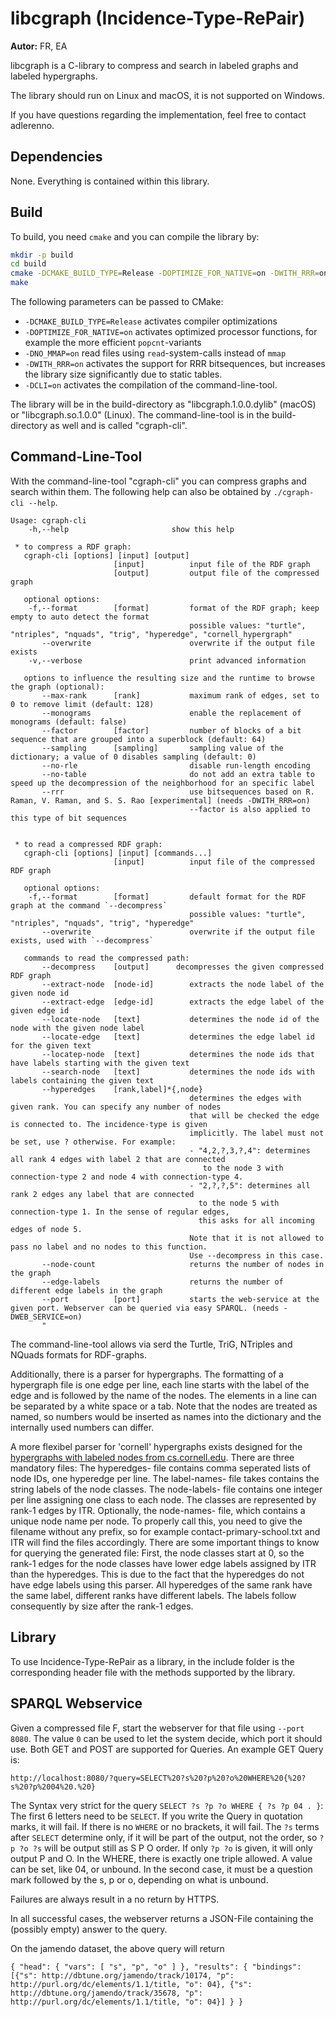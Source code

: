 # libcgraph (Incidence-Type-RePair)

**Autor:** FR, EA

libcgraph is a C-library to compress and search in labeled graphs and labeled hypergraphs.

The library should run on Linux and macOS, it is not supported on Windows.

If you have questions regarding the implementation, feel free to contact adlerenno.

## Dependencies

None. Everything is contained within this library.

## Build

To build, you need `cmake` and you can compile the library by:

```bash
mkdir -p build
cd build
cmake -DCMAKE_BUILD_TYPE=Release -DOPTIMIZE_FOR_NATIVE=on -DWITH_RRR=on ..
make
```

The following parameters can be passed to CMake:

- `-DCMAKE_BUILD_TYPE=Release` activates compiler optimizations
- `-DOPTIMIZE_FOR_NATIVE=on` activates optimized processor functions, for example the more efficient `popcnt`-variants
- `-DNO_MMAP=on` read files using `read`-system-calls instead of `mmap`
- `-DWITH_RRR=on` activates the support for RRR bitsequences, but increases the library size significantly due to static tables. 
- `-DCLI=on` activates the compilation of the command-line-tool.

The library will be in the build-directory as "libcgraph.1.0.0.dylib" (macOS) or "libcgraph.so.1.0.0" (Linux).
The command-line-tool is in the build-directory as well and is called "cgraph-cli".

## Command-Line-Tool

With the command-line-tool "cgraph-cli" you can compress graphs and search within them.
The following help can also be obtained by `./cgraph-cli --help`.

```
Usage: cgraph-cli
    -h,--help                       show this help

 * to compress a RDF graph:
   cgraph-cli [options] [input] [output]
                       [input]          input file of the RDF graph
                       [output]         output file of the compressed graph

   optional options:
    -f,--format        [format]         format of the RDF graph; keep empty to auto detect the format
                                        possible values: "turtle", "ntriples", "nquads", "trig", "hyperedge", "cornell_hypergraph"
       --overwrite                      overwrite if the output file exists
    -v,--verbose                        print advanced information

   options to influence the resulting size and the runtime to browse the graph (optional):
       --max-rank      [rank]           maximum rank of edges, set to 0 to remove limit (default: 128)
       --monograms                      enable the replacement of monograms (default: false)
       --factor        [factor]         number of blocks of a bit sequence that are grouped into a superblock (default: 64)
       --sampling      [sampling]       sampling value of the dictionary; a value of 0 disables sampling (default: 0)
       --no-rle                         disable run-length encoding
       --no-table                       do not add an extra table to speed up the decompression of the neighborhood for an specific label
       --rrr                            use bitsequences based on R. Raman, V. Raman, and S. S. Rao [experimental] (needs -DWITH_RRR=on)
                                        --factor is also applied to this type of bit sequences


 * to read a compressed RDF graph:
   cgraph-cli [options] [input] [commands...]
                       [input]          input file of the compressed RDF graph

   optional options:
    -f,--format        [format]         default format for the RDF graph at the command `--decompress`
                                        possible values: "turtle", "ntriples", "nquads", "trig", "hyperedge"
       --overwrite                      overwrite if the output file exists, used with `--decompress`

   commands to read the compressed path:
       --decompress    [output]      decompresses the given compressed RDF graph
       --extract-node  [node-id]        extracts the node label of the given node id
       --extract-edge  [edge-id]        extracts the edge label of the given edge id
       --locate-node   [text]           determines the node id of the node with the given node label
       --locate-edge   [text]           determines the edge label id for the given text
       --locatep-node  [text]           determines the node ids that have labels starting with the given text
       --search-node   [text]           determines the node ids with labels containing the given text
       --hyperedges    [rank,label]*{,node}
                                        determines the edges with given rank. You can specify any number of nodes
                                        that will be checked the edge is connected to. The incidence-type is given 
                                        implicitly. The label must not be set, use ? otherwise. For example:
                                        - "4,2,?,3,?,4": determines all rank 4 edges with label 2 that are connected
                                           to the node 3 with connection-type 2 and node 4 with connection-type 4.
                                        - "2,?,?,5": determines all rank 2 edges any label that are connected
                                          to the node 5 with connection-type 1. In the sense of regular edges, 
                                          this asks for all incoming edges of node 5.
                                        Note that it is not allowed to pass no label and no nodes to this function.
                                        Use --decompress in this case.
       --node-count                     returns the number of nodes in the graph
       --edge-labels                    returns the number of different edge labels in the graph
       --port          [port]           starts the web-service at the given port. Webserver can be queried via easy SPARQL. (needs -DWEB_SERVICE=on)
       "
```

The command-line-tool allows via serd the Turtle, TriG, NTriples and NQuads formats for RDF-graphs. 

Additionally, there is a parser for hypergraphs. 
The formatting of a hypergraph file is one edge per line, 
each line starts with the label of the edge and is followed by the name of the nodes. 
The elements in a line can be separated by a white space or a tab. 
Note that the nodes are treated as named, 
so numbers would be inserted as names into the dictionary and the internally used numbers can differ.

A more flexibel parser for 'cornell' hypergraphs exists designed for the [hypergraphs with labeled nodes from cs.cornell.edu](https://www.cs.cornell.edu/~arb/data/).
There are three mandatory files: The hyperedges- file contains comma seperated lists of node IDs, one hyperedge per line.
The label-names- file takes contains the string labels of the node classes.
The node-labels- file contains one integer per line assigning one class to each node. The classes are represented by rank-1 edges by ITR.
Optionally, the node-names- file, which contains a unique node name per node.
To properly call this, you need to give the filename without any prefix, so for example contact-primary-school.txt and ITR will find the files accordingly.
There are some important things to know for querying the generated file:
First, the node classes start at 0, so the rank-1 edges for the node classes have lower edge labels assigned by ITR than the hyperedges. 
This is due to the fact that the hyperedges do not have edge labels using this parser. 
All hyperedges of the same rank have the same label, different ranks have different labels. 
The labels follow consequently by size after the rank-1 edges.

## Library

To use Incidence-Type-RePair as a library, in the include folder is the corresponding header file with the methods supported by the library.

## SPARQL Webservice

Given a compressed file F, start the webserver for that file using ```--port 8080```. 
The value ```0``` can be used to let the system decide, which port it should use.
Both GET and POST are supported for Queries. An example GET Query is:

```http://localhost:8080/?query=SELECT%20?s%20?p%20?o%20WHERE%20{%20?s%20?p%2004%20.%20}```

The Syntax very strict for the query ```SELECT ?s ?p ?o WHERE { ?s ?p 04 . }```: 
The first 6 letters need to be ```SELECT```. If you write the Query in quotation marks, it will fail. 
If there is no ```WHERE``` or no brackets, it will fail. 
The ```?s``` terms after ```SELECT``` determine only, if it will be part of the output, not the order, so ```?p ?o ?s``` will be output still as S P O order.
If only ```?p ?o``` is given, it will only output P and O.
In the WHERE, there is exactly one triple allowed. A value can be set, like 04, or unbound. 
In the second case, it must be a question mark followed by the s, p or o, depending on what is unbound.

Failures are always result in a no return by HTTPS.

In all successful cases, the webserver returns a JSON-File containing the (possibly empty) answer to the query.

On the jamendo dataset, the above query will return

```{ "head": { "vars": [ "s", "p", "o" ] }, "results": { "bindings": [{"s": http://dbtune.org/jamendo/track/10174, "p": http://purl.org/dc/elements/1.1/title, "o": 04}, {"s": http://dbtune.org/jamendo/track/35678, "p": http://purl.org/dc/elements/1.1/title, "o": 04}] } }```

